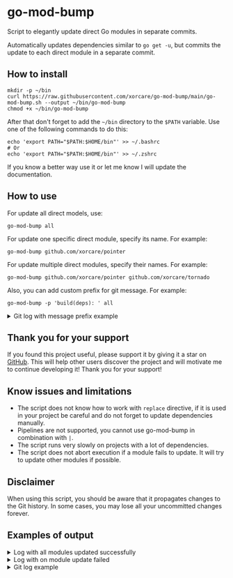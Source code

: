# go-mod-bump

Script to elegantly update direct Go modules in separate commits.

Automatically updates dependencies similar to `go get -u`, but commits the update to each direct
module in a separate commit.

## How to install

```shell
mkdir -p ~/bin
curl https://raw.githubusercontent.com/xorcare/go-mod-bump/main/go-mod-bump.sh --output ~/bin/go-mod-bump
chmod +x ~/bin/go-mod-bump
```

After that don't forget to add the `~/bin` directory to the `$PATH` variable.
Use one of the following commands to do this:

```shell
echo 'export PATH="$PATH:$HOME/bin"' >> ~/.bashrc
# Or
echo 'export PATH="$PATH:$HOME/bin"' >> ~/.zshrc
```

If you know a better way use it or let me know I will update the documentation.

## How to use

For update all direct models, use:

```shell
go-mod-bump all
```

For update one specific direct module, specify its name. For example:

```shell
go-mod-bump github.com/xorcare/pointer
```

For update multiple direct modules, specify their names. For example:

```shell
go-mod-bump github.com/xorcare/pointer github.com/xorcare/tornado
```

Also, you can add custom prefix for git message. For example:

```shell
go-mod-bump -p 'build(deps): ' all
```

<details>
    <summary>Git log with message prefix example</summary>

    build(deps): Bump github.com/xorcare/pointer from v1.0.0 to v1.1.1
    build(deps): Bump github.com/xorcare/tornado from v0.1.0 to v0.1.1
    build(deps): Bump github.com/xorcare/golden from v0.6.0 to v0.8.2

</details>

## Thank you for your support

If you found this project useful, please support it by giving it a star
on [GitHub](https://github.com/xorcare/go-mod-bump).
This will help other users discover the project and will motivate me to continue developing it!
Thank you for your support!

## Know issues and limitations

- The script does not know how to work with `replace` directive, if it is used in your project be
  careful and do not forget to update dependencies manually.
- Pipelines are not supported, you cannot use go-mod-bump in combination with `|`.
- The script runs very slowly on projects with a lot of dependencies.
- The script does not abort execution if a module fails to update. It will try to update other
  modules if possible.

## Disclaimer

When using this script, you should be aware that it propagates changes to the Git history. In some
cases, you may lose all your uncommitted changes forever.

## Examples of output

<details>
    <summary>Log with all modules updated successfully</summary>

    go-mod-bump: upgraded github.com/xorcare/pointer v1.0.0 => [v1.1.1]
    go-mod-bump: upgraded github.com/xorcare/tornado v0.1.0 => [v0.1.1]
    go-mod-bump: upgraded github.com/xorcare/golden v0.6.0 => [v0.8.2]
    go-mod-bump: upgraded golang.org/x/crypto v0.0.0-20191011191535-87dc89f01550 => [v0.18.0]
    go-mod-bump: upgraded golang.org/x/lint v0.0.0-20200302205851-738671d3881b =>
    [v0.0.0-20210508222113-6edffad5e616]

</details>

<details>
    <summary>Log with on module update failed</summary>

    go-mod-bump: failed to update module github.com/xorcare/golden
    v0.0.0-20180918085934-3c96afc26e10 to v0.0.0-20200320164324-52e96869b7ff
    try to update module manually using commands:
    go get github.com/xorcare/golden@v0.0.0-20180918085934-3c96afc26e10
    go mod tidy
    go build ./...
    go-mod-bump: upgraded github.com/xorcare/tornado v0.1.0 => [v0.1.1]
    go-mod-bump: upgraded github.com/xorcare/pointer v1.0.0 => [v1.1.1]

</details>

<details>
    <summary>Git log example</summary>

    Bump github.com/xorcare/pointer from v1.0.0 to v1.1.1
    Bump github.com/xorcare/tornado from v0.1.0 to v0.1.1
    Bump github.com/xorcare/golden from v0.6.0 to v0.8.2
    Bump golang.org/x/crypto from v0.0.0-20191011191535-87dc89f01550 to v0.18.0
    Bump golang.org/x/lint from v0.0.0-20200302205851-738671d3881b to
    v0.0.0-20210508222113-6edffad5e616

</details>
